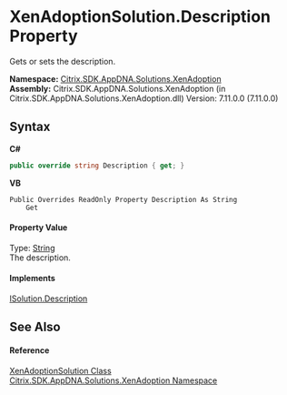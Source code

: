 # XenAdoptionSolution.Description Property 
 

Gets or sets the description.

**Namespace:**&nbsp;<a href="2a3ca15a-daca-4e24-783c-63ca2cba5f92">Citrix.SDK.AppDNA.Solutions.XenAdoption</a><br />**Assembly:**&nbsp;Citrix.SDK.AppDNA.Solutions.XenAdoption (in Citrix.SDK.AppDNA.Solutions.XenAdoption.dll) Version: 7.11.0.0 (7.11.0.0)

## Syntax

**C#**
```csharp
public override string Description { get; }
```

**VB**
```vbnet
Public Overrides ReadOnly Property Description As String
	Get
```


#### Property Value
Type: <a href="http://msdn2.microsoft.com/en-us/library/s1wwdcbf" target="_blank">String</a><br />The description.

#### Implements
<a href="6527bfbb-f547-a8e8-1462-8151319d57c1">ISolution.Description</a><br />

## See Also


#### Reference
<a href="257383db-8875-0a8f-2365-573f372e35da">XenAdoptionSolution Class</a><br /><a href="2a3ca15a-daca-4e24-783c-63ca2cba5f92">Citrix.SDK.AppDNA.Solutions.XenAdoption Namespace</a><br />